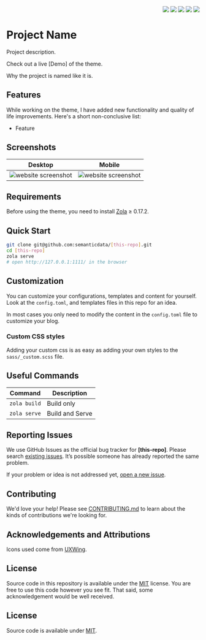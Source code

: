 <p align="right">
  <img src="https://img.shields.io/github/languages/code-size/semanticdata/[this-repo]" />
  <img src="https://img.shields.io/github/repo-size/semanticdata/[this-repo]" />
  <img src="https://img.shields.io/github/commit-activity/t/semanticdata/[this-repo]" />
  <img src="https://img.shields.io/github/last-commit/semanticdata/[this-repo]" />
  <img src="https://img.shields.io/website/https/semanticdata.github.io/[this-repo].svg" />
</p>

# Project Name

Project description.

Check out a live [Demo] of the theme.

Why the project is named like it is.

## Features

While working on the theme, I have added new functionality and quality of life improvements. Here's a short non-conclusive list:

- Feature

## Screenshots

| Desktop | Mobile |
| :-----: | :----: |
| ![website screenshot](screenshots/screenshot-index-dark.png) | ![website screenshot](screenshots/screenshot-mobile.png) |

## Requirements

Before using the theme, you need to install [Zola](https://www.getzola.org/documentation/getting-started/installation/) ≥ 0.17.2.

## Quick Start

```bash
git clone git@github.com:semanticdata/[this-repo].git
cd [this-repo]
zola serve
# open http://127.0.0.1:1111/ in the browser
```

## Customization

You can customize your configurations, templates and content for yourself. Look at the `config.toml`, and templates files in this repo for an idea.

In most cases you only need to modify the content in the `config.toml` file to
customize your blog.

### Custom CSS styles

Adding your custom css is as easy as adding your own styles to the `sass/_custom.scss` file.

## Useful Commands

| Command                    | Description                |
| -------------------------- | -------------------------- |
| `zola build`               | Build only                 |
| `zola serve`               | Build and Serve            |

## Reporting Issues

We use GitHub Issues as the official bug tracker for **[this-repo]**. Please
search [existing issues](https://github.com/semanticdata/[this-repo]/issues). It’s
possible someone has already reported the same problem.

If your problem or idea is not addressed yet, [open a new issue](https://github.com/semanticdata/[this-repo]/issues/new).

## Contributing

We'd love your help! Please see [CONTRIBUTING.md](./CONTRIBUTING.md) to learn
about the kinds of contributions we're looking for.

## Acknowledgements and Attributions

Icons used come from [UXWing](https://uxwing.com/license/).

## License

Source code in this repository is available under the [MIT](LICENSE) license. You are free to use this code however you see fit. That said, some acknowledgement would be well received.


## License

Source code is available under [MIT](LICENSE).
